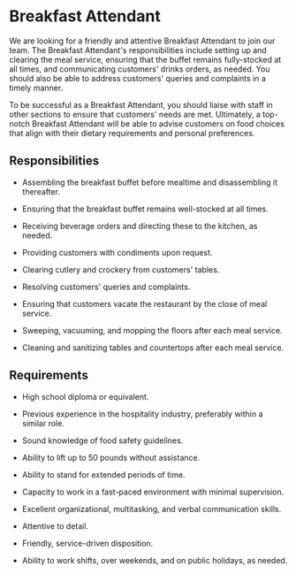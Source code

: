 # Breakfast Attendant

We are looking for a friendly and attentive Breakfast Attendant to join our team. The Breakfast Attendant's responsibilities include setting up and clearing the meal service, ensuring that the buffet remains fully-stocked at all times, and communicating customers' drinks orders, as needed. You should also be able to address customers' queries and complaints in a timely manner.

To be successful as a Breakfast Attendant, you should liaise with staff in other sections to ensure that customers' needs are met. Ultimately, a top-notch Breakfast Attendant will be able to advise customers on food choices that align with their dietary requirements and personal preferences.

## Responsibilities

* Assembling the breakfast buffet before mealtime and disassembling it thereafter.

* Ensuring that the breakfast buffet remains well-stocked at all times.

* Receiving beverage orders and directing these to the kitchen, as needed.

* Providing customers with condiments upon request.

* Clearing cutlery and crockery from customers' tables.

* Resolving customers' queries and complaints.

* Ensuring that customers vacate the restaurant by the close of meal service.

* Sweeping, vacuuming, and mopping the floors after each meal service.

* Cleaning and sanitizing tables and countertops after each meal service.

## Requirements

* High school diploma or equivalent.

* Previous experience in the hospitality industry, preferably within a similar role.

* Sound knowledge of food safety guidelines.

* Ability to lift up to 50 pounds without assistance.

* Ability to stand for extended periods of time.

* Capacity to work in a fast-paced environment with minimal supervision.

* Excellent organizational, multitasking, and verbal communication skills.

* Attentive to detail.

* Friendly, service-driven disposition.

* Ability to work shifts, over weekends, and on public holidays, as needed.


